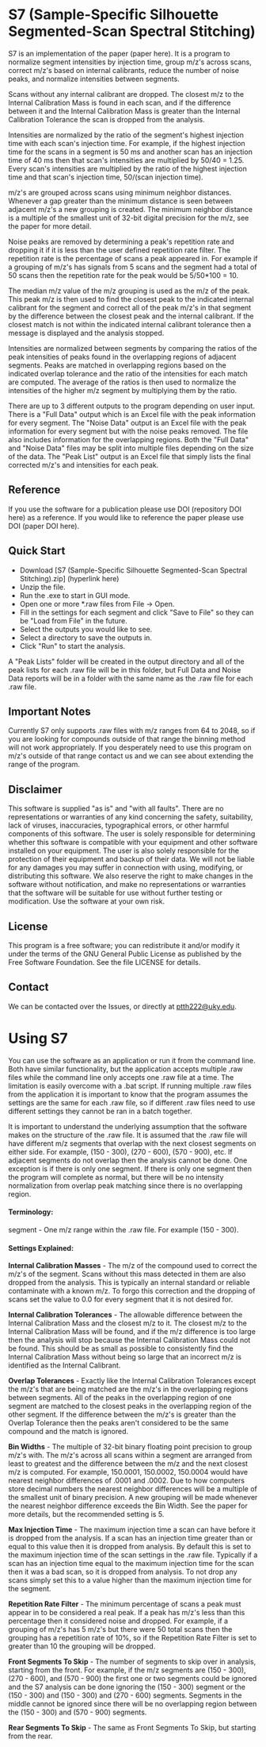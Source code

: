 S7 (Sample-Specific Silhouette Segmented-Scan Spectral Stitching)
=============

S7 is an implementation of the paper (paper here).
It is a program to normalize segment intensities by injection time, group m/z's across scans, correct m/z's based on internal calibrants, reduce the number of noise peaks, and normalize intensities between segments.

Scans without any internal calibrant are dropped. The closest m/z to the Internal Calibration Mass is found in each scan, and if the difference between it and the Internal Calibration Mass is greater than the Internal Calibration Tolerance the scan is dropped from the analysis.

Intensities are normalized by the ratio of the segment's highest injection time with each scan's injection time. For example, if the highest injection time for the scans in a segment is 50 ms and another scan has an injection time of 40 ms then that scan's intensities are multiplied by 50/40 = 1.25. Every scan's intensities are multiplied by the ratio of the highest injection time and that scan's injection time, 50/(scan injection time).

m/z's are grouped across scans using minimum neighbor distances. Whenever a gap greater than the minimum distance is seen between adjacent m/z's a new grouping is created. The minimum neighbor distance is a multiple of the smallest unit of 32-bit digital precision for the m/z, see the paper for more detail. 

Noise peaks are removed by determining a peak's repetition rate and dropping it if it is less than the user defined repetition rate filter. The repetition rate is the percentage of scans a peak appeared in. For example if a grouping of m/z's has signals from 5 scans and the segment had a total of 50 scans then the repetition rate for the peak would be 5/50*100 = 10.

The median m/z value of the m/z grouping is used as the m/z of the peak. This peak m/z is then used to find the closest peak to the indicated internal calibrant for the segment and correct all of the peak m/z's in that segment by the difference between the closest peak and the internal calibrant. If the closest match is not within the indicated internal calibrant tolerance then a message is displayed and the analysis stopped.

Intensities are normalized between segments by comparing the ratios of the peak intensities of peaks found in the overlapping regions of adjacent segments. Peaks are matched in overlapping regions based on the indicated overlap tolerance and the ratio of the intensities for each match are computed. The average of the ratios is then used to normalize the intensities of the higher m/z segment by multiplying them by the ratio.

There are up to 3 different outputs to the program depending on user input. There is a "Full Data" output which is an Excel file with the peak information for every segment. The "Noise Data" output is an Excel file with the peak information for every segment but with the noise peaks removed. The file also includes information for the overlapping regions. Both the "Full Data" and "Noise Data" files may be split into multiple files depending on the size of the data. The "Peak List" output is an Excel file that simply lists the final corrected m/z's and intensities for each peak.

Reference
-----------
If you use the software for a publication please use DOI (repository DOI here) as a reference.
If you would like to reference the paper please use DOI (paper DOI here).

Quick Start
-----------
 - Download [S7 (Sample-Specific Silhouette Segmented-Scan Spectral Stitching).zip] (hyperlink here)
 - Unzip the file.
 - Run the .exe to start in GUI mode.
 - Open one or more *.raw files from File -> Open.
 - Fill in the settings for each segment and click "Save to File" so they can be "Load from File" in the future.
 - Select the outputs you would like to see.
 - Select a directory to save the outputs in.
 - Click "Run" to start the analysis.

 A "Peak Lists" folder will be created in the output directory and all of the peak lists for each .raw file will be in this folder, but Full Data and Noise Data reports will be in a folder with the same name as the .raw file for each .raw file.

## **Important Notes**

Currently S7 only supports .raw files with m/z ranges from 64 to 2048, so if you are looking for compounds outside of that range the binning method will not work appropriately. If you desperately need to use this program on m/z's outside of that range contact us and we can see about extending the range of the program.

Disclaimer
-----------
This software is supplied "as is" and "with all faults". There are no representations or warranties of any kind concerning the safety, suitability, lack of viruses, inaccuracies, typographical errors, or other harmful components of this software. The user is solely responsible for determining whether this software is compatible with your equipment and other software installed on your equipment. The user is also solely responsible for the protection of their equipment and backup of their data. We will not be liable for any damages you may suffer in connection with using, modifying, or distributing this software. We also reserve the right to make changes in the software without notification, and make no representations or warranties that the software will be suitable for use without further testing or modification. Use the software at your own risk.

License
--------
This program is a free software; you can redistribute it and/or modify it under the terms of the GNU General Public License as published by the Free Software Foundation. See the file LICENSE for details.

Contact
--------
We can be contacted over the Issues, or directly at ptth222@uky.edu.


Using S7
=================

You can use the software as an application or run it from the command line. Both have similar functionality, but the application accepts multiple .raw files while the command line only accepts one .raw file at a time. The limitation is easily overcome with a .bat script. If running multiple .raw files from the application it is important to know that the program assumes the settings are the same for each .raw file, so if different .raw files need to use different settings they cannot be ran in a batch together.

It is important to understand the underlying assumption that the software makes on the structure of the .raw file. It is assumed that the .raw file will have different m/z segments that overlap with the next closest segments on either side. For example, (150 - 300), (270 - 600), (570 - 900), etc. If adjacent segments do not overlap then the analysis cannot be done. One exception is if there is only one segment. If there is only one segment then the program will complete as normal, but there will be no intensity normalization from overlap peak matching since there is no overlapping region.

#### **Terminology:**

segment - One m/z range within the .raw file. For example (150 - 300). 

#### **Settings Explained:**

**Internal Calibration Masses** - The m/z of the compound used to correct the m/z's of the segment. Scans without this mass detected in them are also dropped from the analysis. This is typically an internal standard or reliable contaminate with a known m/z. To forgo this correction and the dropping of scans set the value to 0.0 for every segment that it is not desired for.

**Internal Calibration Tolerances** - The allowable difference between the Internal Calibration Mass and the closest m/z to it. The closest m/z to the Internal Calibration Mass will be found, and if the m/z difference is too large then the analysis will stop because the Internal Calibration Mass could not be found. This should be as small as possible to consistently find the Internal Calibration Mass without being so large that an incorrect m/z is identified as the Internal Calibrant.

**Overlap Tolerances** - Exactly like the Internal Calibration Tolerances except the m/z's that are being matched are the m/z's in the overlapping regions between segments. All of the peaks in the overlapping region of one segment are matched to the closest peaks in the overlapping region of the other segment. If the difference between the m/z's is greater than the Overlap Tolerance then the peaks aren't considered to be the same compound and the match is ignored.

**Bin Widths** - The multiple of 32-bit binary floating point precision to group m/z's with. The m/z's across all scans within a segment are arranged from least to greatest and the difference between the m/z and the next closest m/z is computed. For example, 150.0001, 150.0002, 150.0004 would have nearest neighbor differences of .0001 and .0002. Due to how computers store decimal numbers the nearest neighbor differences will be a multiple of the smallest unit of binary precision. A new grouping will be made whenever the nearest neighbor difference exceeds the Bin Width. See the paper for more details, but the recommended setting is 5.

**Max Injection Time** - The maximum injection time a scan can have before it is dropped from the analysis. If a scan has an injection time greater than or equal to this value then it is dropped from analysis. By default this is set to the maximum injection time of the scan settings in the .raw file. Typically if a scan has an injection time equal to the maximum injection time for the scan then it was a bad scan, so it is dropped from analysis. To not drop any scans simply set this to a value higher than the maximum injection time for the segment.

**Repetition Rate Filter** - The minimum percentage of scans a peak must appear in to be considered a real peak. If a peak has m/z's less than this percentage then it considered noise and dropped. For example, if a grouping of m/z's has 5 m/z's but there were 50 total scans then the grouping has a repetition rate of 10%, so if the Repetition Rate Filter is set to greater than 10 the grouping will be dropped.

**Front Segments To Skip** - The number of segments to skip over in analysis, starting from the front. For example, if the m/z segments are (150 - 300), (270 - 600), and (570 - 900) the first one or two segments could be ignored and the S7 analysis can be done ignoring the (150 - 300) segment or the (150 - 300) and (150 - 300) and (270 - 600) segments. Segments in the middle cannot be ignored since there will be no overlapping region between the (150 - 300) and (570 - 900) segments.

**Rear Segments To Skip** - The same as Front Segments To Skip, but starting from the rear.